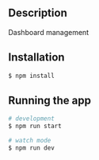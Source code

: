 ## Description

Dashboard management

## Installation

```bash
$ npm install
```

## Running the app

```bash
# development
$ npm run start

# watch mode
$ npm run dev
```